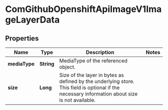 
# ComGithubOpenshiftApiImageV1ImageLayerData

## Properties
Name | Type | Description | Notes
------------ | ------------- | ------------- | -------------
**mediaType** | **String** | MediaType of the referenced object. | 
**size** | **Long** | Size of the layer in bytes as defined by the underlying store. This field is optional if the necessary information about size is not available. | 



